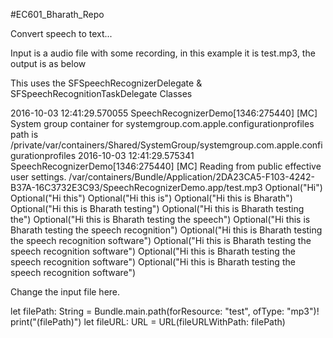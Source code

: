 #EC601_Bharath_Repo

Convert speech to text...

Input is a audio file with some recording,  in this example it is test.mp3, the output is as below

This uses the SFSpeechRecognizerDelegate & SFSpeechRecognitionTaskDelegate Classes

2016-10-03 12:41:29.570055 SpeechRecognizerDemo[1346:275440] [MC] System group container for systemgroup.com.apple.configurationprofiles path is /private/var/containers/Shared/SystemGroup/systemgroup.com.apple.configurationprofiles
2016-10-03 12:41:29.575341 SpeechRecognizerDemo[1346:275440] [MC] Reading from public effective user settings.
/var/containers/Bundle/Application/2DA23CA5-F103-4242-B37A-16C3732E3C93/SpeechRecognizerDemo.app/test.mp3
Optional("Hi")
Optional("Hi this")
Optional("Hi this is")
Optional("Hi this is Bharath")
Optional("Hi this is Bharath testing")
Optional("Hi this is Bharath testing the")
Optional("Hi this is Bharath testing the speech")
Optional("Hi this is Bharath testing the speech recognition")
Optional("Hi this is Bharath testing the speech recognition software")
Optional("Hi this is Bharath testing the speech recognition software")
Optional("Hi this is Bharath testing the speech recognition software")
Optional("Hi this is Bharath testing the speech recognition software")

Change the input file here.

  let filePath: String = Bundle.main.path(forResource: "test", ofType: "mp3")!
        print("\(filePath)")
        let fileURL: URL = URL(fileURLWithPath: filePath)
